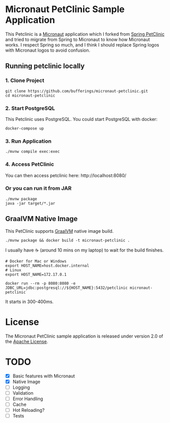 # Micronaut PetClinic Sample Application

This Petclinic is a [Micronaut](https://micronaut.io/) application which I forked from [Spring PetClinic](https://github.com/spring-projects/spring-petclinic) and tried to migrate from Spring to Micronaut to know how Micronaut works. I respect Spring so much, and I think I should replace Spring logos with Micronaut logos to avoid confusion.

## Running petclinic locally

### 1. Clone Project

```
git clone https://github.com/bufferings/micronaut-petclinic.git
cd micronaut-petclinic
```

### 2. Start PostgreSQL

This Petclinic uses PostgreSQL. You could start PostgreSQL with docker:

```
docker-compose up
```

### 3. Run Application

```
./mvnw compile exec:exec
```

### 4. Access PetClinic

You can then access petclinic here: http://localhost:8080/

### Or you can run it from JAR

```
./mvnw package
java -jar target/*.jar
```

## GraalVM Native Image

This PetClinic supports [GraalVM](https://www.graalvm.org/) native image build.

```
./mvnw package && docker build -t micronaut-petclinic .
```

I usually have ☕ (around 10 mins on my laptop) to wait for the build finishes.

```
# Docker for Mac or Windows
export HOST_NAME=host.docker.internal
# Linux
export HOST_NAME=172.17.0.1

docker run --rm -p 8080:8080 -e JDBC_URL=jdbc:postgresql://${HOST_NAME}:5432/petclinic micronaut-petclinic
```

It starts in 300-400ms.

# License

The Micronaut PetClinic sample application is released under version 2.0 of the [Apache License](https://www.apache.org/licenses/LICENSE-2.0).

# TODO

- [x] Basic features with Micronaut
- [x] Native Image
- [ ] Logging
- [ ] Validation
- [ ] Error Handling
- [ ] Cache
- [ ] Hot Reloading?
- [ ] Tests
